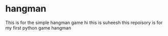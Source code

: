 # hangman
This is for the simple hangman game
hi this is suheesh this repoisory is for my first python game hangman
